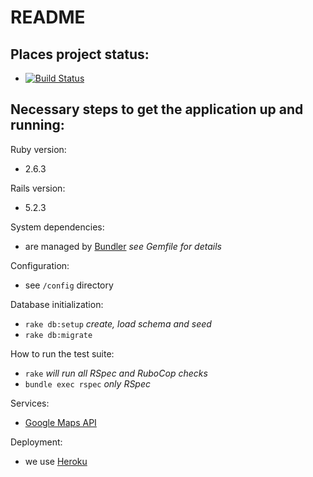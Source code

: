 # README

## Places project status:
  - [![Build Status](https://travis-ci.com/labs-ruby/places-project.svg?branch=master)](https://travis-ci.com/labs-ruby/places-project)

## Necessary steps to get the application up and running:

Ruby version:
  - 2.6.3

Rails version:
  - 5.2.3

System dependencies:
  - are managed by [Bundler](https://bundler.io/) *see Gemfile for details*

Configuration:
  - see `/config` directory

Database initialization:
  - `rake db:setup` *create, load schema and seed*
  - `rake db:migrate`

How to run the test suite:
  - `rake` *will run all RSpec and RuboCop checks*
  - `bundle exec rspec` *only RSpec*

Services:
  - [Google Maps API](https://developers.google.com/maps/documentation/)

Deployment:
  - we use [Heroku](https://heroku.com)
